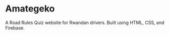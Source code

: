 # Amategeko  
A Road Rules Quiz website for Rwandan drivers. Built using HTML, CSS, and Firebase.  
